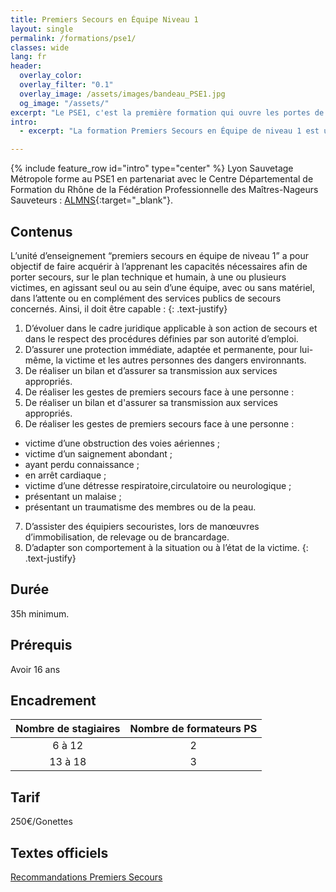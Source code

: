 ```yaml
---
title: Premiers Secours en Équipe Niveau 1
layout: single
permalink: /formations/pse1/
classes: wide
lang: fr
header:   
  overlay_color: 
  overlay_filter: "0.1"
  overlay_image: /assets/images/bandeau_PSE1.jpg
  og_image: "/assets/"
excerpt: "Le PSE1, c'est la première formation qui ouvre les portes de la professionnalisation au secourisme et prérequis du BNSSA"
intro:
  - excerpt: "La formation Premiers Secours en Équipe de niveau 1 est une formation de 35h minimum. Elle forme des secouristes aux compétences nécessaires pour intervenir dans le cadre d'un poste de secours sur tous types de victime par équipe de deux sauveteurs avec matériel. Elle offre également des meilleures aptitudes pour les prises en charge individuelle de victime."

---
```

{% include feature_row id="intro" type="center" %}
Lyon Sauvetage Métropole forme au PSE1 en partenariat avec le Centre Départemental de Formation du Rhône de la Fédération Professionnelle des Maîtres-Nageurs Sauveteurs : [ALMNS](https://www.aleaumns.com/){:target="_blank"}.

## Contenus
L’unité d’enseignement “premiers secours en équipe de niveau 1” a pour objectif de faire acquérir à l’apprenant les capacités nécessaires afin de porter secours, sur le plan technique et humain, à une ou plusieurs victimes, en agissant seul ou au sein d’une équipe, avec ou sans matériel, dans l’attente ou en complément des services publics de secours concernés. Ainsi, il doit être capable :
{: .text-justify}
1. D’évoluer dans le cadre juridique applicable à son action de secours et dans le respect des procédures définies par son autorité d’emploi.
2. D’assurer une protection immédiate, adaptée et permanente, pour lui-même, la victime et les autres personnes des dangers environnants.
3. De réaliser un bilan et d’assurer sa transmission aux services appropriés.
4. De réaliser les gestes de premiers secours face à une personne :
5. De réaliser un bilan et d'assurer sa transmission aux services appropriés.
6. De réaliser les gestes de premiers secours face à une personne :
- victime d’une obstruction des voies aériennes ;
- victime d’un saignement abondant ;
- ayant perdu connaissance ;
- en arrêt cardiaque ;
- victime d’une détresse respiratoire,circulatoire ou neurologique ;
- présentant un malaise ;
- présentant un traumatisme des membres ou de la peau.
7. D’assister des équipiers secouristes, lors de manœuvres d’immobilisation, de relevage ou de brancardage.
8. D’adapter son comportement à la situation ou à l’état de la victime.
{: .text-justify}
## Durée
35h minimum.

## Prérequis
Avoir 16 ans

## Encadrement

|  Nombre de stagiaires  |  Nombre de formateurs PS  |
| :--------: | :--------: |
|  6 à 12  |  2 |
| 13 à 18  |  3 |

## Tarif
250€/Gonettes

## Textes officiels
[Recommandations Premiers Secours](https://www.interieur.gouv.fr/content/download/111134/888083/file/2022%20PSE.pdf)